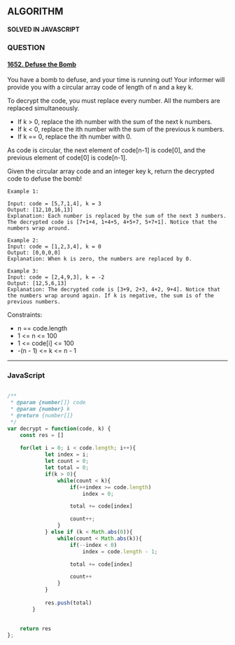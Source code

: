 ## ALGORITHM

#### SOLVED IN JAVASCRIPT
### QUESTION

#### [1652. Defuse the Bomb](https://leetcode.com/problems/defuse-the-bomb/)

You have a bomb to defuse, and your time is running out! Your informer will provide you with a circular array code of length of n and a key k.

To decrypt the code, you must replace every number. All the numbers are replaced simultaneously.

* If k > 0, replace the ith number with the sum of the next k numbers.
* If k < 0, replace the ith number with the sum of the previous k numbers.
* If k == 0, replace the ith number with 0.

As code is circular, the next element of code[n-1] is code[0], and the previous element of code[0] is code[n-1].

Given the circular array code and an integer key k, return the decrypted code to defuse the bomb!



```
Example 1:

Input: code = [5,7,1,4], k = 3
Output: [12,10,16,13]
Explanation: Each number is replaced by the sum of the next 3 numbers. The decrypted code is [7+1+4, 1+4+5, 4+5+7, 5+7+1]. Notice that the numbers wrap around.

Example 2:
Input: code = [1,2,3,4], k = 0
Output: [0,0,0,0]
Explanation: When k is zero, the numbers are replaced by 0. 

Example 3:
Input: code = [2,4,9,3], k = -2
Output: [12,5,6,13]
Explanation: The decrypted code is [3+9, 2+3, 4+2, 9+4]. Notice that the numbers wrap around again. If k is negative, the sum is of the previous numbers.
```

Constraints:

* n == code.length
* 1 <= n <= 100
* 1 <= code[i] <= 100
* -(n - 1) <= k <= n - 1

-----

### JavaScript

```js

/**
 * @param {number[]} code
 * @param {number} k
 * @return {number[]}
 */
var decrypt = function(code, k) {
    const res = []
    
    for(let i = 0; i < code.length; i++){
            let index = i;
            let count = 0;
            let total = 0;
            if(k > 0){
                while(count < k){                
                    if(++index >= code.length)
                        index = 0;

                    total += code[index]

                    count++;
                }
            } else if (k < Math.abs(0)){
                while(count < Math.abs(k)){
                    if(--index < 0)
                        index = code.length - 1;

                    total += code[index]

                    count++
                }
            }
                
            res.push(total)
        } 
    
   
    return res
};

```
